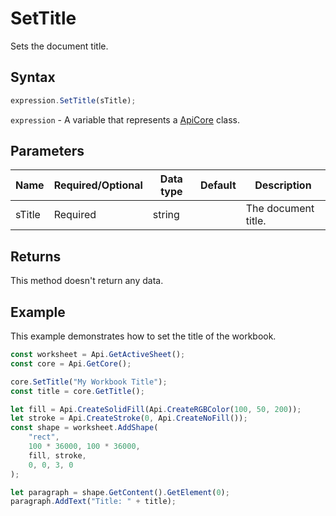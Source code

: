 # SetTitle

Sets the document title.

## Syntax

```javascript
expression.SetTitle(sTitle);
```

`expression` - A variable that represents a [ApiCore](../ApiCore.md) class.

## Parameters

| **Name** | **Required/Optional** | **Data type** | **Default** | **Description** |
| ------------- | ------------- | ------------- | ------------- | ------------- |
| sTitle | Required | string |  | The document title. |

## Returns

This method doesn't return any data.

## Example

This example demonstrates how to set the title of the workbook.

```javascript editor-xlsx
const worksheet = Api.GetActiveSheet();
const core = Api.GetCore();

core.SetTitle("My Workbook Title");
const title = core.GetTitle();

let fill = Api.CreateSolidFill(Api.CreateRGBColor(100, 50, 200));
let stroke = Api.CreateStroke(0, Api.CreateNoFill());
const shape = worksheet.AddShape(
	"rect",
	100 * 36000, 100 * 36000,
	fill, stroke,
	0, 0, 3, 0
);

let paragraph = shape.GetContent().GetElement(0);
paragraph.AddText("Title: " + title);

```
